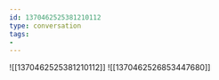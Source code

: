 ```yaml
---
id: 1370462525381210112
type: conversation
tags:
- 
---
```

![[1370462525381210112]]
![[1370462526853447680]]

